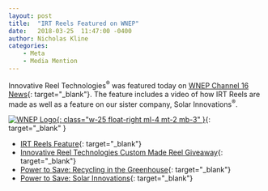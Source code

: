 ```yaml
---
layout: post
title:  "IRT Reels Featured on WNEP"
date:   2018-03-25  11:47:00 -0400
author: Nicholas Kline
categories: 
    - Meta
    - Media Mention
---
```


Innovative Reel Technologies<sup>®</sup> was featured today on [WNEP Channel 16 News](http://wnep.com/){: target="_blank"}. The feature includes a video of how IRT Reels are made as well as a feature on our sister company, Solar Innovations<sup>®</sup>.

[![WNEP Logo](/assets/images/Wnep_2008.png){: class="w-25 float-right  ml-4 mt-2 mb-3" }](http://wnep.com/){: target="_blank" }

- [IRT Reels Feature](http://wnep.com/2018/03/25/innovative-reel-technologies/){: target="_blank"}
- [Innovative Reel Technologies Custom Made Reel Giveaway](http://wnep.com/2018/03/25/innovative-reel-technologies-custom-made-reel-giveaway/){: target="_blank"}
- [Power to Save: Recycling in the Greenhouse](http://wnep.com/2018/03/22/power-to-save-recycling-in-the-greenhouse/){: target="_blank"}
- [Power to Save: Solar Innovations](http://wnep.com/2018/03/22/power-to-save-solar-innovations/){: target="_blank"}


